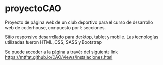 # proyectoCAO

Proyecto de página web de un club deportivo para el curso de desarrollo web de coderhouse, compuesto por 5 secciones.

Sitio responsive desarrollado para desktop, tablet y mobile. Las tecnologías utilizadas fueron HTML, CSS, SASS y Bootstrap 

Se puede acceder a la página a través del siguiente link https://mtfrat.github.io/CAO/views/instalaciones.html
